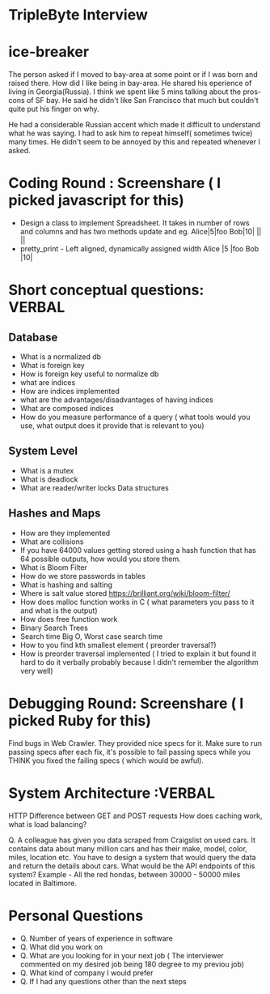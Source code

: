 # TripleByte Interview

# ice-breaker 
The person asked if I moved to bay-area at some point or if I was born and raised there. How did I like being in bay-area. He shared his eperience of living in Georgia(Russia). I think we spent like 5 mins talking about the pros-cons of SF bay. He said he didn't like San Francisco that much but couldn't quite put his finger on why.

He had a considerable Russian accent which made it difficult to understand what he was saying. I had to ask him to repeat himself( sometimes twice) many times. He didn't seem to be annoyed by this and repeated whenever I asked.

# Coding Round : Screenshare ( I picked javascript for this)
* Design a class to implement Spreadsheet. It takes in number of rows and columns and has two methods
 update and
eg.
Alice|5|foo
Bob|10|
||
||
* pretty_print - Left aligned, dynamically assigned width
Alice |5 |foo
Bob   |10|


# Short conceptual questions: VERBAL
## Database
 * What is a normalized db
 * What is foreign key
 * How is foreign key useful to normalize db
 * what are indices
 * How are indices implemented
 * what are the advantages/disadvantages of having indices
 * What are composed indices
 * How do you measure performance of a query ( what tools would you use, what output does it provide that is relevant to you)
## System Level
* What is a mutex
* What is deadlock
* What are reader/writer locks
Data structures
## Hashes and Maps
* How are they implemented
* What are collisions
* If you have 64000 values getting stored using a hash function that has 64 possible outputs, how would you store them.
* What is Bloom Filter
* How do we store passwords in tables
* What is hashing and salting
* Where is salt value stored
https://brilliant.org/wiki/bloom-filter/
* How does malloc function works in C ( what parameters you pass to it and what is the output)
* How does free function work
* Binary Search Trees
* Search time Big O, Worst case search time
* How to you find kth smallest element ( preorder traversal?)
* How is preorder traversal implemented ( I tried to explain it but found it hard to do it verbally probably because I didn't remember the algorithm very well)
# Debugging Round: Screenshare ( I picked Ruby for this)
Find bugs in Web Crawler. They provided nice specs for it.
Make sure to run passing specs after each fix, it's possible to fail passing specs while you THINK you fixed the failing specs ( which would be awful).
# System Architecture :VERBAL
HTTP
Difference between GET and POST requests
How does caching work, what is load balancing?


 Q. A colleague has given you data scraped from Craigslist on used cars.
It contains data about many million cars and has their make, model, color, miles, location etc.
You have to design a system that would query the data and return the details about cars. What would be the API endpoints of this system?
Example - All the red hondas, between 30000 - 50000 miles located in Baltimore.

# Personal Questions
  * Q. Number of years of experience in software
  * Q. What did you work on
  * Q. What are you looking for in your next job
        ( The interviewer commented on my desired job being 180 degree to my previou job)
  * Q. What kind of company I would prefer
  * Q. If I had any questions other than the next steps
  
  

